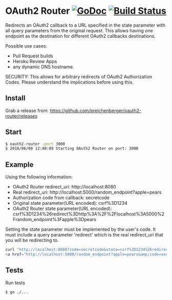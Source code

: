 OAuth2 Router [![GoDoc](http://img.shields.io/badge/godoc-reference-blue.svg)](http://godoc.org/github.com/preichenberger/oauth2-router) [![Build Status](https://travis-ci.org/preichenberger/oauth2-router.svg?branch=master)](https://travis-ci.org/preichenberger/oauth2-router)
========

Redirects an OAuth2 callback to a URL specified in the state parameter with all query parameters from the original request.
This allows having one endpoint as the destination for different OAuth2 callbacks destinations.

Possible use cases:
- Pull Request builds
- Heroku Review Apps
- any dynamic DNS hostname.

SECURITY: This allows for arbitrary redirects of OAuth2 Authorization Codes. Please understand the implications before using this.

## Install
Grab a release from: https://github.com/preichenberger/oauth2-router/releases

## Start
```bash
$ oauth2-router -port 3000
$ 2018/06/08 12:48:09 Starting OAuth2 Router on port: 3000
```

## Example
Using the following information:
- OAuth2 Router redirect_uri: http://localhost:8080
- Real redirect_uri: http://localhost:5000/random_endpoint?apple=pears
- Authorization code from callback: secretcode
- Original state parameter(URL encoded): csrf%3D1234
- OAuth2 Router state parameter(URL encoded): csrf%3D1234%26redirect%3Dhttp%3A%2F%2Flocalhost%3A5000%2Frandom_endpoint%3Fapple%3Dpears

Setting the state parameter must be implemented by the user's code. It must include a query parameter 'redirect' which is the real redirect_uri that you will be redirecting to.

```bash
curl "http://localhost:8080?code=secretcode&state=csrf%3D1234%26redirect%3Dhttp%3A%2F%2Flocalhost%3A5000%2Frandom_endpoint%3Fapple%3Dpears"
<a href="http://localhost:5000/random_endpoint?apple=pears&amp;code=secretcode&amp;state=csrf%3D1234%26redirect%3Dhttp%3A%2F%2Flocalhost%3A5000%2Frandom_endpoint%3Fapple%3Dpears">Moved Permanently</a>.
```

## Tests
Run tests
```bash
$ go ./...
```
